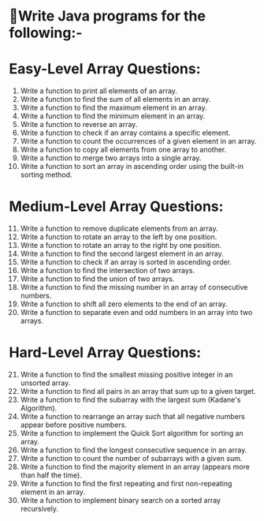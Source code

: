 # 🔗Write Java programs for the following:-

# Easy-Level Array Questions:
1. Write a function to print all elements of an array.
2. Write a function to find the sum of all elements in an array.
3. Write a function to find the maximum element in an array.
4. Write a function to find the minimum element in an array.
5. Write a function to reverse an array.
6. Write a function to check if an array contains a specific element.
7. Write a function to count the occurrences of a given element in an array.
8. Write a function to copy all elements from one array to another.
9. Write a function to merge two arrays into a single array.
10. Write a function to sort an array in ascending order using the built-in sorting method.

# Medium-Level Array Questions:

11. Write a function to remove duplicate elements from an array.
12. Write a function to rotate an array to the left by one position.
13. Write a function to rotate an array to the right by one position.
14. Write a function to find the second largest element in an array.
15. Write a function to check if an array is sorted in ascending order.
16. Write a function to find the intersection of two arrays.
17. Write a function to find the union of two arrays.
18. Write a function to find the missing number in an array of consecutive numbers.
19. Write a function to shift all zero elements to the end of an array.
20. Write a function to separate even and odd numbers in an array into two arrays.

# Hard-Level Array Questions:

21. Write a function to find the smallest missing positive integer in an unsorted array.
22. Write a function to find all pairs in an array that sum up to a given target.
23. Write a function to find the subarray with the largest sum (Kadane's Algorithm).
24. Write a function to rearrange an array such that all negative numbers appear before positive numbers.
25. Write a function to implement the Quick Sort algorithm for sorting an array.
26. Write a function to find the longest consecutive sequence in an array.
27. Write a function to count the number of subarrays with a given sum.
28. Write a function to find the majority element in an array (appears more than half the time).
29. Write a function to find the first repeating and first non-repeating element in an array.
30. Write a function to implement binary search on a sorted array recursively.

